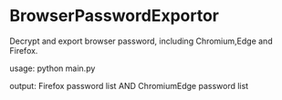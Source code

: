 # BrowserPasswordExportor
Decrypt and export browser password, including Chromium,Edge and Firefox.

usage: python main.py

output:
Firefox password list AND ChromiumEdge password list
